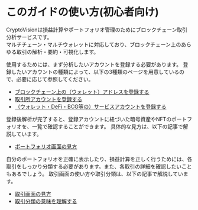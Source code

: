 # このガイドの使い方(初心者向け)

CryptoVisionは損益計算やポートフォリオ管理のためにブロックチェーン取引分析サービスです。  
マルチチェーン・マルチウォレットに対応しており、ブロックチェーン上のあらゆる取引の解析・要約・可視化します。

使用するためには、まず分析したいアカウントを登録する必要があります。
登録したいアカウントの種類によって、以下の3種類のページを用意しているので、必要に応じて参照してください。

- [ブロックチェーン上の（ウォレット）アドレスを登録する](./account-chain.md)
- [取引所アカウントを登録する](./account-exchange.md)
- [（ウォレット・DeFi・BCG等の）サービスアカウントを登録する](./account-service.md)

登録後解析が完了すると、登録アカウントに紐づいた暗号資産やNFTのポートフォリオを、一覧で確認することができます。
具体的な見方は、以下の記事で解説しています。

- [ポートフォリオ画面の見方](./portfolio.md)

自分のポートフォリオを正確に表示したり、損益計算を正しく行うためには、各取引をしっかり分類する必要があります。また、各取引の詳細を確認したいこともあるでしょう。
取引画面の使い方や取引分類は、以下の記事で解説しています。

- [取引画面の見方](./transaction-window.md)
- [取引分類の意味を理解する](./transaction-journal.md)





